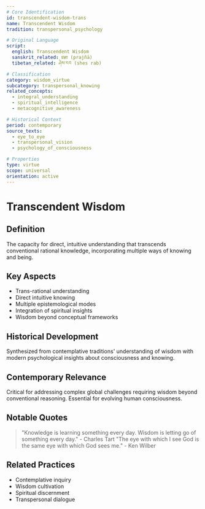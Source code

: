 ```yaml
---
# Core Identification
id: transcendent-wisdom-trans
name: Transcendent Wisdom
tradition: transpersonal_psychology

# Original Language
script:
  english: Transcendent Wisdom
  sanskrit_related: प्रज्ञा (prajñā)
  tibetan_related: ཤེས་རབ (shes rab)

# Classification
category: wisdom_virtue
subcategory: transpersonal_knowing
related_concepts:
  - integral_understanding
  - spiritual_intelligence
  - metacognitive_awareness

# Historical Context
period: contemporary
source_texts:
  - eye_to_eye
  - transpersonal_vision
  - psychology_of_consciousness

# Properties
type: virtue
scope: universal
orientation: active
---
```


# Transcendent Wisdom

## Definition
The capacity for direct, intuitive understanding that transcends conventional rational knowledge, incorporating multiple ways of knowing and being.

## Key Aspects
- Trans-rational understanding
- Direct intuitive knowing
- Multiple epistemological modes
- Integration of spiritual insights
- Wisdom beyond conceptual frameworks

## Historical Development
Synthesized from contemplative traditions' understanding of wisdom with modern psychological insights about consciousness and knowing.

## Contemporary Relevance
Critical for addressing complex global challenges requiring wisdom beyond conventional reasoning. Essential for evolving human consciousness.

## Notable Quotes
> "Knowledge is learning something every day. Wisdom is letting go of something every day." - Charles Tart
> "The eye with which I see God is the same eye with which God sees me." - Ken Wilber

## Related Practices
- Contemplative inquiry
- Wisdom cultivation
- Spiritual discernment
- Transpersonal dialogue